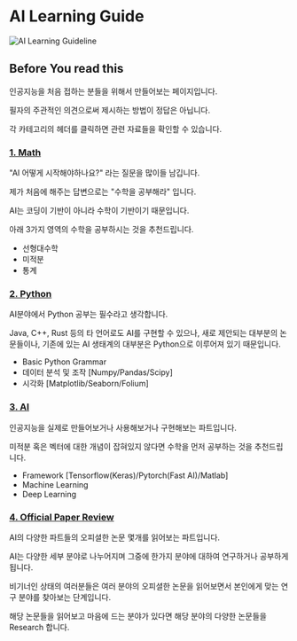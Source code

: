 # AI Learning Guide

![AI Learning Guideline](/Guideline.png)
## Before You read this
인공지능을 처음 접하는 분들을 위해서 만들어보는 페이지입니다.

필자의 주관적인 의견으로써 제시하는 방법이 정답은 아닙니다.

각 카테고리의 헤더를 클릭하면 관련 자료들을 확인할 수 있습니다.
### [1. Math](/docs/Math.md)
"AI 어떻게 시작해야하나요?" 라는 질문을 많이들 남깁니다.

제가 처음에 해주는 답변으로는 "수학을 공부해라" 입니다.

AI는 코딩이 기반이 아니라 수학이 기반이기 때문입니다.

아래 3가지 영역의 수학을 공부하시는 것을 추천드립니다.

- 선형대수학
- 미적분
- 통계

### [2. Python](/docs/Python.md)
AI분야에서 Python 공부는 필수라고 생각합니다.

Java, C++, Rust 등의 타 언어로도 AI를 구현할 수 있으나, 새로 제안되는 대부분의 논문들이나, 기존에 있는 AI 생태계의 대부분은 Python으로 이루어져 있기 때문입니다.

- Basic Python Grammar
- 데이터 분석 및 조작 [Numpy/Pandas/Scipy]
- 시각화 [Matplotlib/Seaborn/Folium]

### [3. AI](/docs/AI.md)
인공지능을 실제로 만들어보거나 사용해보거나 구현해보는 파트입니다.

미적분 혹은 벡터에 대한 개념이 잡혀있지 않다면 수학을 먼저 공부하는 것을 추천드립니다.

- Framework [Tensorflow(Keras)/Pytorch(Fast AI)/Matlab]
- Machine Learning
- Deep Learning

### [4. Official Paper Review](Official-Paper.md)
AI의 다양한 파트들의 오피셜한 논문 몇개를 읽어보는 파트입니다.

AI는 다양한 세부 분야로 나누어지며 그중에 한가지 분야에 대하여 연구하거나 공부하게 됩니다.

비기너인 상태의 여러분들은 여러 분야의 오피셜한 논문을 읽어보면서 본인에게 맞는 연구 분야를 찾아보는 단계입니다.

해당 논문들을 읽어보고 마음에 드는 분야가 있다면 해당 분야의 다양한 논문들을 Research 합니다.